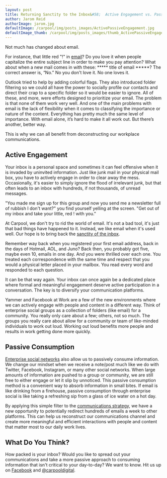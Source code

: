 ```yaml
---
layout: post
title: Returning Sanctity to the Inbox&#58;  Active Engagement vs. Passive Consumption
author: Jarom Reid
authorImage: jarom.jpg
defaultImage: /carpool/img/posts_images/ActivePassiveEngagement.jpg
defaultImage_thumb: /carpool/img/posts_images/thumb_ActivePassiveEngagement.jpg
---
```

Not much has changed about email.

For instance, that little red "!" in [email](http://carpoolagency.com/articles/What-Rats-Can-Teach-Us-About-Email.html)? Do you love it when people capitalize the entire subject line in order to make you pay attention? What about when a new mail comes in with these: ***** title of email *****? The correct answer is, “No.” No you don't love it. No one loves it.

<!--more-->

Outlook tried to help by adding colorful flags. They also introduced folder filtering so we could all have the power to socially profile our contacts and direct their crap to a specific folder so it would be easier to ignore. All of these, and more, were efforts designed to prioritize your email. The problem is that none of them work very well. And one of the main problems with email is the lack of flexibility when it comes to classifying the importance or nature of the content. Everything has pretty much the same level of importance. With email alone, it’s hard to make it all work out. But there’s another, better way.

This is why we can all benefit from deconstructing our workplace communications.

Active Engagement
-----------------

Your inbox is a personal space and sometimes it can feel offensive when it is invaded by uninvited information. Just like junk mail in your physical mail box, you have to actively engage in order to clear away the mess. Occasionally, it's easier to simply ignore the flood of irrelevant junk, but that often leads to an inbox with hundreds, if not thousands, of unread messages.

"You made me sign up for this group and now you send me a newsletter full of rubbish I don't want?" you find yourself yelling at the screen. "Get out of my inbox and take your little, red ! with you."

At Carpool, we don't try to rid the world of email. It's not a bad tool, it's just that bad things have happened to it. Instead, we like email when it's used well. Our hope is to bring back the [sanctity of the inbox](http://carpoolagency.com/articles/Is-Mobile-the-New-Inbox.html).

Remember way back when you registered your first email address, back in the days of Hotmail, AOL, and Juno? Back then, you probably got five, maybe even 10, emails in one day. And you were thrilled over each one. You treated each correspondence with the same time and respect that you would a physical letter placed in your mailbox. You read every word and responded to each question.

It can be that way again. Your inbox can once again be a dedicated place where formal and meaningful engagement deserve active participation in a conversation. The key is to diversify your communication platforms.

Yammer and Facebook at Work are a few of the new environments where we can actively engage with people and content in a different way. Think of enterprise social groups as a collection of folders (like email) for a community. You really only care about a few; others, not so much. The groups you really care about allow for a community or team of like-minded individuals to work out loud. Working out loud benefits more people and results in work getting done more quickly.

Passive Consumption
-------------------

[Enterprise social networks](http://carpoolagency.com/articles/Switching-from-Yammer-to-Facebook-at-Work-First-Impressions-Part-1.html) also allow us to passively consume information. We change our mindset when we receive a note/post much like we do with Twitter, Facebook, Instagram, or many other social networks. When large amounts of information are pushed to a group or community, we are still free to either engage or let it slip by unnoticed. This passive consumption method is a convenient way to absorb information in small bites. If email is like drinking from a firehouse, passive consumption through enterprise social is like taking a refreshing sip from a glass of ice water on a hot day.

By applying this simple filter to the [communications strategy](http://carpoolagency.com/articles/Implementation-Strategy.html), we have a new opportunity to potentially redirect hundreds of emails a week to other platforms. This can help us reconstruct our communications channel and create more meaningful and efficient interactions with people and content that matter most to our daily work lives.

What Do You Think?
------------------

How packed is your inbox? Would you like to spread out your communications and take a more passive approach to consuming information that isn't critical to your day-to-day? We want to know. Hit us up on [Facebook](https://www.facebook.com/carpooldigital/?fref=ts) and [@carpooldigital](https://twitter.com/carpooldigital).
